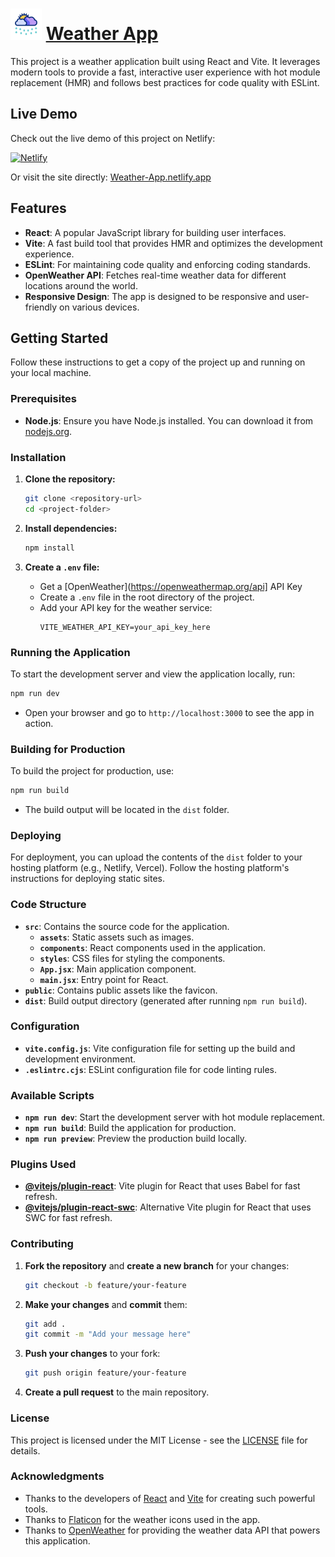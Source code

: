 # <img src="src/assets/rain.gif" alt="Weather App" width="50"/> [Weather App](https://earnest-tiramisu-c1119c.netlify.app/)

This project is a weather application built using React and Vite. It leverages modern tools to provide a fast, interactive user experience with hot module replacement (HMR) and follows best practices for code quality with ESLint.
## Live Demo

Check out the live demo of this project on Netlify:

[![Netlify](https://www.netlify.com/v3/img/components/full-logo-dark.svg)](https://earnest-tiramisu-c1119c.netlify.app/)

Or visit the site directly: [Weather-App.netlify.app](https://earnest-tiramisu-c1119c.netlify.app/)

## Features

- **React**: A popular JavaScript library for building user interfaces.
- **Vite**: A fast build tool that provides HMR and optimizes the development experience.
- **ESLint**: For maintaining code quality and enforcing coding standards.
- **OpenWeather API**: Fetches real-time weather data for different locations around the world.
- **Responsive Design**: The app is designed to be responsive and user-friendly on various devices.

## Getting Started

Follow these instructions to get a copy of the project up and running on your local machine.

### Prerequisites

- **Node.js**: Ensure you have Node.js installed. You can download it from [nodejs.org](https://nodejs.org/).

### Installation

1. **Clone the repository:**
   ```bash
   git clone <repository-url>
   cd <project-folder>
   ```

2. **Install dependencies:**
   ```bash
   npm install
   ```

3. **Create a `.env` file:**
   - Get a [OpenWeather](https://openweathermap.org/api] API Key
   - Create a `.env` file in the root directory of the project.
   - Add your API key for the weather service:
     ```env
     VITE_WEATHER_API_KEY=your_api_key_here
     ```

### Running the Application

To start the development server and view the application locally, run:
```bash
npm run dev
```
- Open your browser and go to `http://localhost:3000` to see the app in action.

### Building for Production

To build the project for production, use:
```bash
npm run build
```
- The build output will be located in the `dist` folder.

### Deploying

For deployment, you can upload the contents of the `dist` folder to your hosting platform (e.g., Netlify, Vercel). Follow the hosting platform's instructions for deploying static sites.

### Code Structure

- **`src`**: Contains the source code for the application.
  - **`assets`**: Static assets such as images.
  - **`components`**: React components used in the application.
  - **`styles`**: CSS files for styling the components.
  - **`App.jsx`**: Main application component.
  - **`main.jsx`**: Entry point for React.
- **`public`**: Contains public assets like the favicon.
- **`dist`**: Build output directory (generated after running `npm run build`).

### Configuration

- **`vite.config.js`**: Vite configuration file for setting up the build and development environment.
- **`.eslintrc.cjs`**: ESLint configuration file for code linting rules.

### Available Scripts

- **`npm run dev`**: Start the development server with hot module replacement.
- **`npm run build`**: Build the application for production.
- **`npm run preview`**: Preview the production build locally.

### Plugins Used

- **[@vitejs/plugin-react](https://github.com/vitejs/vite-plugin-react/blob/main/packages/plugin-react/README.md)**: Vite plugin for React that uses Babel for fast refresh.
- **[@vitejs/plugin-react-swc](https://github.com/vitejs/vite-plugin-react-swc)**: Alternative Vite plugin for React that uses SWC for fast refresh.

### Contributing

1. **Fork the repository** and **create a new branch** for your changes:
   ```bash
   git checkout -b feature/your-feature
   ```

2. **Make your changes** and **commit** them:
   ```bash
   git add .
   git commit -m "Add your message here"
   ```

3. **Push your changes** to your fork:
   ```bash
   git push origin feature/your-feature
   ```

4. **Create a pull request** to the main repository.

### License

This project is licensed under the MIT License - see the [LICENSE](LICENSE) file for details.

### Acknowledgments

- Thanks to the developers of [React](https://reactjs.org/) and [Vite](https://vitejs.dev/) for creating such powerful tools.
- Thanks to [Flaticon](https://www.flaticon.com/) for the weather icons used in the app.
- Thanks to [OpenWeather](https://openweathermap.org) for providing the weather data API that powers this application.
